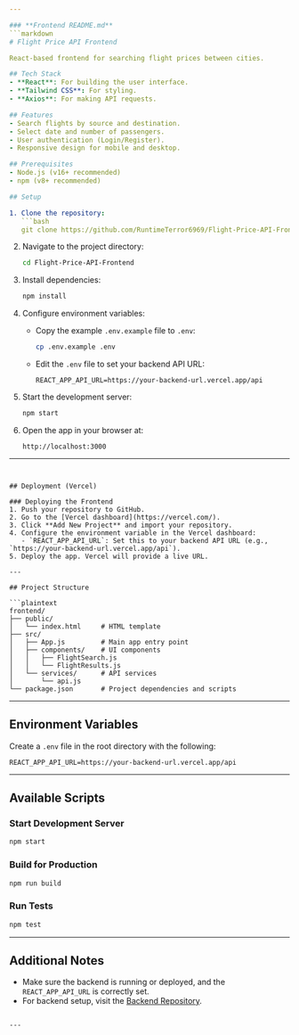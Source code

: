 ```yaml
---

### **Frontend README.md**
```markdown
# Flight Price API Frontend

React-based frontend for searching flight prices between cities.

## Tech Stack
- **React**: For building the user interface.
- **Tailwind CSS**: For styling.
- **Axios**: For making API requests.

## Features
- Search flights by source and destination.
- Select date and number of passengers.
- User authentication (Login/Register).
- Responsive design for mobile and desktop.

## Prerequisites
- Node.js (v16+ recommended)
- npm (v8+ recommended)

## Setup

1. Clone the repository:
   ```bash
   git clone https://github.com/RuntimeTerror6969/Flight-Price-API-Frontend.git
   ```

2. Navigate to the project directory:
   ```bash
   cd Flight-Price-API-Frontend
   ```

3. Install dependencies:
   ```bash
   npm install
   ```

4. Configure environment variables:
   - Copy the example `.env.example` file to `.env`:
     ```bash
     cp .env.example .env
     ```
   - Edit the `.env` file to set your backend API URL:
     ```
     REACT_APP_API_URL=https://your-backend-url.vercel.app/api
     ```

5. Start the development server:
   ```bash
   npm start
   ```

6. Open the app in your browser at:
   ```
   http://localhost:3000
   ```

---
```


## Deployment (Vercel)

### Deploying the Frontend
1. Push your repository to GitHub.
2. Go to the [Vercel dashboard](https://vercel.com/).
3. Click **Add New Project** and import your repository.
4. Configure the environment variable in the Vercel dashboard:
   - `REACT_APP_API_URL`: Set this to your backend API URL (e.g., `https://your-backend-url.vercel.app/api`).
5. Deploy the app. Vercel will provide a live URL.

---

## Project Structure

```plaintext
frontend/
├── public/
│   └── index.html     # HTML template
├── src/
│   ├── App.js         # Main app entry point
│   ├── components/    # UI components
│   │   ├── FlightSearch.js
│   │   └── FlightResults.js
│   └── services/      # API services
│       └── api.js
└── package.json       # Project dependencies and scripts
```

---

## Environment Variables

Create a `.env` file in the root directory with the following:

```
REACT_APP_API_URL=https://your-backend-url.vercel.app/api
```

---

## Available Scripts

### Start Development Server
```bash
npm start
```

### Build for Production
```bash
npm run build
```

### Run Tests
```bash
npm test
```

---

## Additional Notes

- Make sure the backend is running or deployed, and the `REACT_APP_API_URL` is correctly set.
- For backend setup, visit the [Backend Repository](https://github.com/RuntimeTerror6969/Flight-Price-API-Backend).
```

---
